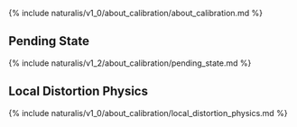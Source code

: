{% include naturalis/v1_0/about_calibration/about_calibration.md %}

## Pending State

{% include naturalis/v1_2/about_calibration/pending_state.md %}

## Local Distortion Physics

{% include naturalis/v1_0/about_calibration/local_distortion_physics.md %}
